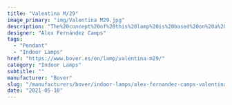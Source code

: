 ```yaml
---
title: "Valentina M/29"
image_primary: "img/Valentina M29.jpg"
description: "The%20concept%20of%20this%20lamp%20is%20based%20on%20a%20smooth%20head%20which%20draws%20a%20wavy%20shape%20on%20its%20perimeter%2C%20the%20clear%20contrast%20with%20the%20lamp%20inner%20part%2C%20that%20reminds%20us%20of%20the%20gentle%20and%20small%20oscillations%20%A0that%20marine%20currents%20form%20on%20the%20Mediterranean%20coast.%0A%0A%0A%0A"
designer: "Alex Fernández Camps"
tags: 
  - "Pendant"
  - "Indoor Lamps"
href: "https://www.bover.es/en/lamp/valentina-m29/"
category: "Indoor Lamps"
subtitle: ""
manufacturer: "Bover"
slug: "/manufacturers/bover/indoor-lamps/alex-fernandez-camps-valentina-m-29"
date: "2021-05-10"
---
```

